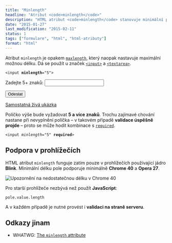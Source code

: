 ```yaml
---
title: "Minlength"
headline: "Atribut <code>minlength</code>"
description: "HTML atribut <code>minlength</code> stanovuje minimální počet znaků, který musí být v políčku."
date: "2015-01-27"
last_modification: "2015-02-11"
status: 1
tags: ["formulare", "html", "html-atributy"]
format: "html"
---
```


<p>Atribut <code>minlength</code> je opakem <a href="/maxlength"><code>maxlength</code></a>, který naopak nastavuje maximální možnou délku. Dá se použít u značek <a href="/input"><code>&lt;input></code></a> a <a href="/textarea"><code>&lt;textarea></code></a>.</p>

<pre><code>&lt;input <b>minlength</b>="5"></code></pre>

<div class="live">
<form onsubmit="alert('Jakože úspěšně odesláno'); return false">
    <p>
        <label>Zadejte 5+ znaků: <input type="text" minlength="5"></label>
    </p>
    <p>
        <button>Odeslat</button>
    </p>
</form>  
</div>

<p><a href="http://kod.djpw.cz/fhkb">Samostatná živá ukázka</a></p>

<p>Políčko výše bude vyžadovat <b>5 a více znaků</b>. Trochu zajímavé chování nastane při nevyplnění políčka – v takovém případě <b>validace úspěšně projde</b> – proto se může hodit kombinace s <a href="/required"><code>required</code></a>.</p>

<pre><code>&lt;input <i>minlength</i>="5" <b>required</b>></code></pre>




<h2 id="podpora">Podpora v prohlížečích</h2>

<p>HTML atribut <code>minlength</code> funguje zatím pouze v prohlížečích používající jádro <b>Blink</b>. Minimální délku pole podporuje minimálně <b>Chrome 40</b> a <b>Opera 27</b>.</p>

<p><img src="/files/minlength/chrome.png" alt="Upozornění na nedostatečnou délku v Chrome 40" class="border"></p>










<p>Pro starší prohlížeče nezbývá než použít <b>JavaScript</b>:</p>

<pre><code>pole.value.length</code></pre>


<p>A v každém případě je nutné provést i <b>validaci na straně serveru</b>.</p>



<h2 id="odkazy">Odkazy jinam</h2>

<ul>
  <li>WHATWG: <a href="https://html.spec.whatwg.org/multipage/forms.html#attr-fe-minlength">The <code>minlength</code> attribute</a></li>
</ul>